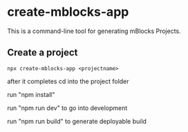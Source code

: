 # create-mblocks-app

This is a command-line tool for generating mBlocks Projects.

## Create a project

`npx create-mblocks-app <projectname>`

after it completes cd into the project folder

run "npm install"

run "npm run dev" to go into development

run "npm run build" to generate deployable build
